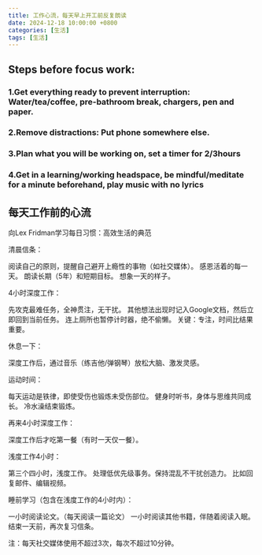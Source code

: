 ```yaml
---
title: 工作心流，每天早上开工前反复朗读
date: 2024-12-18 10:00:00 +0800
categories: [生活]
tags: [生活] 
---
```


## Steps before focus work:

### 1.Get everything ready to prevent interruption: Water/tea/coffee, pre-bathroom break, chargers, pen and paper.

### 2.Remove distractions: Put phone somewhere else.

### 3.Plan what you will be working on, set a timer for 2/3hours

### 4.Get in a learning/working headspace, be mindful/meditate for a minute beforehand, play music with no lyrics

## 每天工作前的心流

向Lex Fridman学习每日习惯：高效生活的典范

清晨信条：

阅读自己的原则，提醒自己避开上瘾性的事物（如社交媒体）。
感恩活着的每一天。
朗读长期（5年）和短期目标。
想象一天的样子。

4小时深度工作：

先攻克最难任务，全神贯注，无干扰。
其他想法出现时记入Google文档，然后立即回到当前任务。
连上厕所也暂停计时器，绝不偷懒。
关键：专注，时间比结果重要。

休息一下：

深度工作后，通过音乐（练吉他/弹钢琴）放松大脑、激发灵感。

运动时间：

每天运动是铁律，即使受伤也锻炼未受伤部位。
健身时听书，身体与思维共同成长。
冷水澡结束锻炼。

再来4小时深度工作：

深度工作后才吃第一餐（有时一天仅一餐）。

浅度工作4小时：

第三个四小时，浅度工作。
处理低优先级事务。保持混乱不干扰创造力。
比如回复邮件、编辑视频。

睡前学习（包含在浅度工作的4小时内）：

一小时阅读论文。（每天阅读一篇论文）
一小时阅读其他书籍，伴随着阅读入眠。
结束一天前，再次复习信条。

注：每天社交媒体使用不超过3次，每次不超过10分钟。
